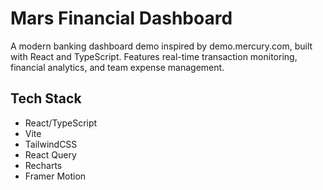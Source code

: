 # Mars Financial Dashboard

A modern banking dashboard demo inspired by demo.mercury.com, built with React and TypeScript. Features real-time transaction monitoring, financial analytics, and team expense management.

## Tech Stack

- React/TypeScript
- Vite
- TailwindCSS
- React Query
- Recharts
- Framer Motion
